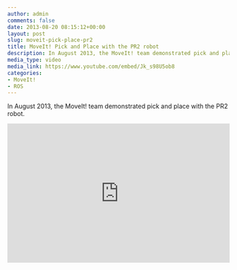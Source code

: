 ```yaml
---
author: admin
comments: false
date: 2013-08-20 08:15:12+00:00
layout: post
slug: moveit-pick-place-pr2
title: MoveIt! Pick and Place with the PR2 robot
description: In August 2013, the MoveIt! team demonstrated pick and place with the PR2 robot.
media_type: video
media_link: https://www.youtube.com/embed/Jk_s98U5ob8
categories:
- MoveIt!
- ROS
---
```

In August 2013, the MoveIt! team demonstrated pick and place with the PR2 robot.

<iframe width="100%" height="315" src="https://www.youtube.com/embed/Jk_s98U5ob8" frameborder="0" allowfullscreen></iframe>



